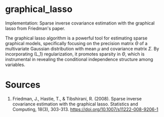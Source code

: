 # graphical_lasso

Implementation: Sparse inverse covariance estimation with the graphical lasso from Friedman's paper.

The graphical lasso algorithm is a powerful tool for estimating sparse graphical models, specifically focusing on the precision matrix $\Theta$ of a multivariate Gaussian distribution with mean $\mu$ and covariance matrix $\Sigma$. By incorporating \(L_1\) regularization, it promotes sparsity in $\Theta$, which is instrumental in revealing the conditional independence structure among variables.

# Sources

1. Friedman, J., Hastie, T., & Tibshirani, R. (2008). Sparse inverse covariance estimation with the graphical lasso. Statistics and Computing, 18(3), 303-313. https://doi.org/10.1007/s11222-008-9206-1
